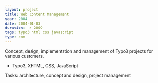 ```yaml
---
layout: project
title: Web Content Management
year: 2004
date: 2004-01-03
duration: -> 2009
tags: typo3 html css javascript
type: com
---
```


Concept, design, implementation and management of Typo3 projects for various customers.

- Typo3, XHTML, CSS, JavaScript

Tasks: architecture, concept and design, project management